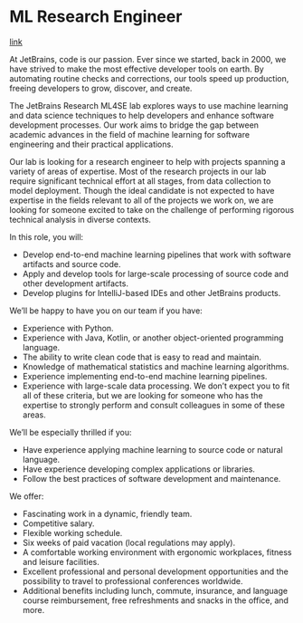 # ML Research Engineer

[link](https://www.jetbrains.com/careers/jobs/ml-research-engineer-913/)

At JetBrains, code is our passion. Ever since we started, back in 2000, we have
strived to make the most effective developer tools on earth. By automating
routine checks and corrections, our tools speed up production, freeing
developers to grow, discover, and create.

The JetBrains Research ML4SE lab explores ways to use machine learning and data
science techniques to help developers and enhance software development
processes. Our work aims to bridge the gap between academic advances in the
field of machine learning for software engineering and their practical
applications.

Our lab is looking for a research engineer to help with projects spanning a
variety of areas of expertise. Most of the research projects in our lab require
significant technical effort at all stages, from data collection to model
deployment. Though the ideal candidate is not expected to have expertise in the
fields relevant to all of the projects we work on, we are looking for someone
excited to take on the challenge of performing rigorous technical analysis in
diverse contexts.

In this role, you will:

- Develop end-to-end machine learning pipelines that work with software
  artifacts and source code.
- Apply and develop tools for large-scale processing of source code and other
  development artifacts.
- Develop plugins for IntelliJ-based IDEs and other JetBrains products.

We’ll be happy to have you on our team if you have:

- Experience with Python.
- Experience with Java, Kotlin, or another object-oriented programming language.
- The ability to write clean code that is easy to read and maintain.
- Knowledge of mathematical statistics and machine learning algorithms.
- Experience implementing end-to-end machine learning pipelines.
- Experience with large-scale data processing.
We don’t expect you to fit all of these criteria, but we are looking for
someone who has the expertise to strongly perform and consult colleagues in
some of these areas.

We’ll be especially thrilled if you:

- Have experience applying machine learning to source code or natural language.
- Have experience developing complex applications or libraries.
- Follow the best practices of software development and maintenance.

We offer:

- Fascinating work in a dynamic, friendly team.
- Competitive salary.
- Flexible working schedule.
- Six weeks of paid vacation (local regulations may apply).
- A comfortable working environment with ergonomic workplaces, fitness and
  leisure facilities.
- Excellent professional and personal development opportunities and the
  possibility to travel to professional conferences worldwide.
- Additional benefits including lunch, commute, insurance, and language course
  reimbursement, free refreshments and snacks in the office, and more.
